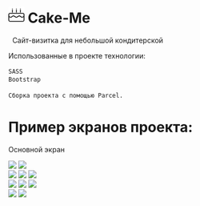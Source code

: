 
# <img src="https://github.com/fudgi/cake-me/blob/master/src/img/favicon-32x32.png">&nbsp;Cake-Me

&nbsp;&nbsp;Сайт-визитка для небольшой кондитерской

Использованные в проекте технологии:

    SASS
    Bootstrap
    
    Сборка проекта с помощью Parcel. 

# Пример экранов проекта:
    
Основной экран
<div style="diplay: flex;">
    <img src="https://pp.userapi.com/c845018/v845018769/1ced12/cMzalFw0Qz0.jpg" width="40%"/>
    <img src="https://pp.userapi.com/c854328/v854328198/90d3/wuFtQbe6mcg.jpg" width="20%"/>
</div>
   
<div>
    <img src="https://pp.userapi.com/c851236/v851236198/e1d70/vwOqbHmBmBc.jpg" width="40%"/>
    <img src="https://pp.userapi.com/c849228/v849228769/15cd15/SJqntn9QdzA.jpg" width="40%"/>
    <img src="https://pp.userapi.com/c845018/v845018769/1ced58/FkIipTDIv0A.jpg" width="20%"/>
</div>

<div>
    <img src="https://pp.userapi.com/c850416/v850416198/9a49/FNKf66hmNkE.jpg" width="40%"/>
    <img src="https://pp.userapi.com/c855016/v855016198/a146/jFubxDbXD0Y.jpg" width="20%"/>
    <img src="https://pp.userapi.com/c845018/v845018769/1ced62/pmrDFWfa9Nw.jpg" width="20%"/>
</div>

<div>
    <img src="https://pp.userapi.com/c845018/v845018769/1ced30/RDLPbvYmFnM.jpg" width="40%"/>
    <img src="https://pp.userapi.com/c845018/v845018769/1ced6c/_VD1vpWDSpw.jpg" width="20%"/>
</div>
   